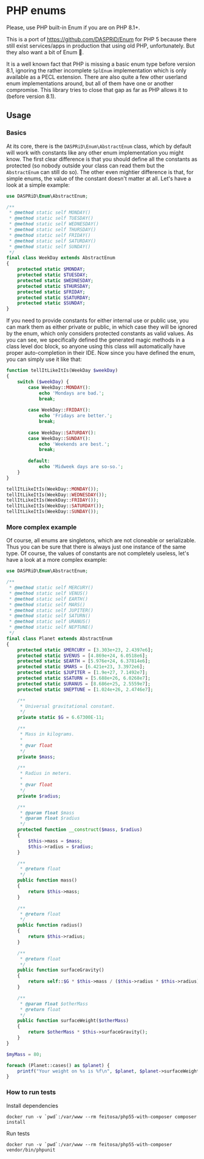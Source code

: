 # PHP enums
Please, use PHP built-in Enum if you are on PHP 8.1+.

This is a port of https://github.com/DASPRiD/Enum for PHP 5 because there still exist services/apps in production 
that using old PHP, unfortunately. But they also want a bit of Enum 🙂.

It is a well known fact that PHP is missing a basic enum type before version 8.1, ignoring the rather incomplete `SplEnum` implementation
which is only available as a PECL extension. There are also quite a few other userland enum implementations around,
but all of them have one or another compromise. This library tries to close that gap as far as PHP allows it to (before version 8.1).

## Usage

### Basics

At its core, there is the `DASPRiD\Enum\AbstractEnum` class, which by default will work with constants like any other
enum implementation you might know. The first clear difference is that you should define all the constants as protected
(so nobody outside your class can read them but the `AbstractEnum` can still do so). The other even mightier difference
is that, for simple enums, the value of the constant doesn't matter at all. Let's have a look at a simple example:

```php
use DASPRiD\Enum\AbstractEnum;

/**
 * @method static self MONDAY()
 * @method static self TUESDAY()
 * @method static self WEDNESDAY()
 * @method static self THURSDAY()
 * @method static self FRIDAY()
 * @method static self SATURDAY()
 * @method static self SUNDAY()
 */
final class WeekDay extends AbstractEnum
{
    protected static $MONDAY;
    protected static $TUESDAY;
    protected static $WEDNESDAY;
    protected static $THURSDAY;
    protected static $FRIDAY;
    protected static $SATURDAY;
    protected static $SUNDAY;
}
``` 

If you need to provide constants for either internal use or public use, you can mark them as either private or public,
in which case they will be ignored by the enum, which only considers protected constants as valid values. As you can
see, we specifically defined the generated magic methods in a class level doc block, so anyone using this class will
automatically have proper auto-completion in their IDE. Now since you have defined the enum, you can simply use it like
that:

```php
function tellItLikeItIs(WeekDay $weekDay)
{
    switch ($weekDay) {
        case WeekDay::MONDAY():
            echo 'Mondays are bad.';
            break;
            
        case WeekDay::FRIDAY():
            echo 'Fridays are better.';
            break;
            
        case WeekDay::SATURDAY():
        case WeekDay::SUNDAY():
            echo 'Weekends are best.';
            break;
            
        default:
            echo 'Midweek days are so-so.';
    }
}

tellItLikeItIs(WeekDay::MONDAY());
tellItLikeItIs(WeekDay::WEDNESDAY());
tellItLikeItIs(WeekDay::FRIDAY());
tellItLikeItIs(WeekDay::SATURDAY());
tellItLikeItIs(WeekDay::SUNDAY());
```

### More complex example

Of course, all enums are singletons, which are not cloneable or serializable. Thus you can be sure that there is always
just one instance of the same type. Of course, the values of constants are not completely useless, let's have a look at
a more complex example:

```php
use DASPRiD\Enum\AbstractEnum;

/**
 * @method static self MERCURY()
 * @method static self VENUS()
 * @method static self EARTH()
 * @method static self MARS()
 * @method static self JUPITER()
 * @method static self SATURN()
 * @method static self URANUS()
 * @method static self NEPTUNE()
 */
final class Planet extends AbstractEnum
{
    protected static $MERCURY = [3.303e+23, 2.4397e6];
    protected static $VENUS = [4.869e+24, 6.0518e6];
    protected static $EARTH = [5.976e+24, 6.37814e6];
    protected static $MARS = [6.421e+23, 3.3972e6];
    protected static $JUPITER = [1.9e+27, 7.1492e7];
    protected static $SATURN = [5.688e+26, 6.0268e7];
    protected static $URANUS = [8.686e+25, 2.5559e7];
    protected static $NEPTUNE = [1.024e+26, 2.4746e7];

    /**
     * Universal gravitational constant.
     */
    private static $G = 6.67300E-11;

    /**
     * Mass in kilograms.
     *
     * @var float
     */
    private $mass;

    /**
     * Radius in meters.
     *
     * @var float
     */
    private $radius;

    /**
     * @param float $mass
     * @param float $radius
     */
    protected function __construct($mass, $radius)
    {
        $this->mass = $mass;
        $this->radius = $radius;
    }

    /**
     * @return float
     */
    public function mass()
    {
        return $this->mass;
    }

    /**
     * @return float
     */
    public function radius()
    {
        return $this->radius;
    }

    /**
     * @return float
     */
    public function surfaceGravity()
    {
        return self::$G * $this->mass / ($this->radius * $this->radius);
    }

    /**
     * @param float $otherMass
     * @return float
     */
    public function surfaceWeight($otherMass)
    {
        return $otherMass * $this->surfaceGravity();
    }
}

$myMass = 80;

foreach (Planet::cases() as $planet) {
    printf("Your weight on %s is %f\n", $planet, $planet->surfaceWeight($myMass));
}
```

### How to run tests
Install dependencies
```shell
docker run -v `pwd`:/var/www --rm feitosa/php55-with-composer composer install
```

Run tests
```shell
docker run -v `pwd`:/var/www --rm feitosa/php55-with-composer vendor/bin/phpunit
```
